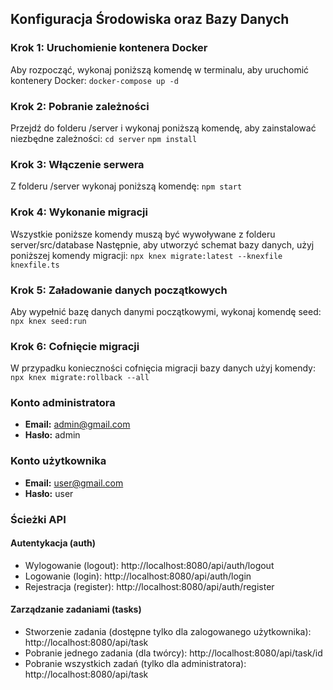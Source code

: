 ## Konfiguracja Środowiska oraz Bazy Danych

### Krok 1: Uruchomienie kontenera Docker
Aby rozpocząć, wykonaj poniższą komendę w terminalu, aby uruchomić kontenery Docker:
`docker-compose up -d`
### Krok 2: Pobranie zależności
Przejdź do folderu /server i wykonaj poniższą komendę, aby zainstalować niezbędne zależności:
`cd server`
`npm install`

### Krok 3: Włączenie serwera
Z folderu /server wykonaj poniższą komendę:
`npm start`

### Krok 4: Wykonanie migracji
Wszystkie poniższe komendy muszą być wywoływane z folderu server/src/database
Następnie, aby utworzyć schemat bazy danych, użyj poniższej komendy migracji:
`npx knex migrate:latest --knexfile knexfile.ts`

### Krok 5: Załadowanie danych początkowych
Aby wypełnić bazę danych danymi początkowymi, wykonaj komendę seed:
`npx knex seed:run`

### Krok 6: Cofnięcie migracji
W przypadku konieczności cofnięcia migracji bazy danych użyj komendy:
`npx knex migrate:rollback --all`

### Konto administratora
- **Email:** admin@gmail.com
- **Hasło:** admin

### Konto użytkownika
- **Email:** user@gmail.com
- **Hasło:** user

### Ścieżki API

#### Autentykacja (auth)
- Wylogowanie (logout): http://localhost:8080/api/auth/logout
- Logowanie (login): http://localhost:8080/api/auth/login
- Rejestracja (register): http://localhost:8080/api/auth/register

#### Zarządzanie zadaniami (tasks)
- Stworzenie zadania (dostępne tylko dla zalogowanego użytkownika): http://localhost:8080/api/task 
- Pobranie jednego zadania (dla twórcy): http://localhost:8080/api/task/id
- Pobranie wszystkich zadań (tylko dla administratora): http://localhost:8080/api/task
